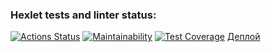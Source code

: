 ### Hexlet tests and linter status:
[![Actions Status](https://github.com/TheAtrAtr/java-project-73/workflows/hexlet-check/badge.svg)](https://github.com/TheAtrAtr/java-project-73/actions)
[![Maintainability](https://api.codeclimate.com/v1/badges/74c8ddf94b2444f34b61/maintainability)](https://codeclimate.com/github/TheAtrAtr/java-project-73/maintainability)
[![Test Coverage](https://api.codeclimate.com/v1/badges/74c8ddf94b2444f34b61/test_coverage)](https://codeclimate.com/github/TheAtrAtr/java-project-73/test_coverage)
[Деплой](https://project5-yvpe.onrender.com/)
